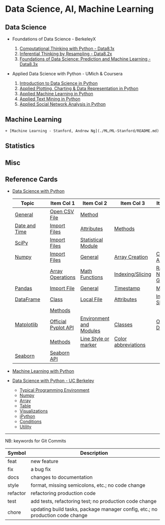 # Data Science, AI, Machine Learning

## Data Science

+ Foundations of Data Science - BerkeleyX
    1.  [Computational Thinking with Python - Data8.1x](./DSFund-BerkeleyX/1-CompThinkWPython/README.md)
    2.  [Inferential Thinking by Resampling - Data8.2x](./DSFund-BerkeleyX/2-Inferential/README.md)
    3.  [Foundations of Data Science: Prediction and Machine Learning - Data8.3x](./DSFund-BerkeleyX/3-PredictML/README.md)

+ Applied Data Science with Python - UMich & Coursera
    1. [Introduction to Data Science in Python](./AppliedDS-UMich/1-IntroDS/README.md)
    2. [Applied Plotting, Charting & Data Representation in Python](./AppliedDS-UMich/2-InfoVis/README.md)
    3. [Applied Machine Learning in Python](./AppliedDS-UMich/3-AML/README.md)
    4. [Applied Text Mining in Python](./AppliedDS-UMich/4-TextMining/README.md)
    5. [Applied Social Network Analysis in Python](./AppliedDS-UMich/5-SocialNet/README.md)

## Machine Learning

    + [Machine Learning - Stanford, Andrew Ng](./ML/ML-Stanford/README.md)

## Statistics

## Misc


## Reference Cards

+ [Data Science with Python](./RefCards/PythonDS.md)

    | Topic | | Item Col 1 | Item Col 2 | Item Col 3 | Item Col 4|
    |-------|-|------------|------------|------------|-----------|
    | [General](./RefCards./PythonDS.md#general) | | [Open CSV File](./RefCards/PythonDS.md#open-cvs-file) | [Method](./RefCards/PythonDS.md#methods) | |
    | [Date and Time](./RefCards/PythonDS.md#date-and-times) | |[Import Files](./RefCards/PythonDS.md#import-files) | [Attributes](./RefCards/PythonDS.md#attributes) | [Methods](./RefCards/PythonDS.md#methods-1) | | 
    | [SciPy](./RefCards/PythonDS.md#scipy) | | [Import Files](./RefCards/PythonDS.md#import-files-1) | [Statistical Module](./RefCards/PythonDS.md#statistical-module) | | |
    | [Numpy](./RefCards/PythonDS.md#numpy) | | [Import Files](./RefCards/PythonDS.md#import-files-2) | [General](./RefCards/PythonDS.md#general-1) | [Array Creation](./RefCards/PythonDS.md#array-creation) | [Combining Array](./RefCards/PythonDS.md#combining-arrays) |
    | | | [Array Operations](./RefCards/PythonDS.md#array-operations) | [Math Functions](./RefCards/PythonDS.md#math-functions) | [Indexing/Slicing](./RefCards/PythonDS.md#indexingslicing) | [Random Number Generator](./RefCards/PythonDS.md#random-number-generator) |
    | [Pandas](./RefCards/PythonDS.md#pandas) | | [Import File](./RefCards/PythonDS.md#import-file) | [General](./RefCards/PythonDS.md#general-2) | [Timestamp](./RefCards/PythonDS.md#timestamp) | [Methods](./RefCards/PythonDS.md#methods-2) | [Lecture Methods](./RefCards/PythonDS.md#lecture-methods) |
    | [DataFrame](./RefCards/PythonDS.md#dataframe) | | [Class](./RefCards/PythonDS.md#class) | [Local File](./RefCards/PythonDS.md#load-file) | [Attributes](./RefCards/PythonDS.md#attributes-1) | [Indexing & Slicing](./RefCards/PythonDS.md#indexing--slicing) |
    |  | | [Methods](./RefCards/PythonDS.md#methods-3) |  |  |  |
    | [Matplotlib](./RefCards/PythonDS.md#matplotlib) | | [Official Pyplot API](./RefCards/PythonDS.md#official-pyplot-api) | [Environment and Modules](./RefCards/PythonDS.md#environment-and-module) |[Classes](./RefCards/PythonDS.md#classes) | [Official Docs](./RefCards/PythonDS.md#official-docs) |
    |  | | [Methods](./RefCards/PythonDS.md#methods-4) | [Line Style or marker](./RefCards/PythonDS.md#line-style-or-marker) | [Color abbreviations](./RefCards/PythonDS.md#color-abbreviations) | | 
    | [Seaborn](./RefCards/PythonDS.md#seaborn) | | [Seaborn API](./RefCards/PythonDS.md#seaborn-api) |  |  |  | 

+ [Machine Learning with Python](./RefCards/PythonML.md)

+ [Data Science with Python - UC Berkeley](./RefCards/DataScience-UCB.md)
    + [Typical Programming Environment](./RefCards/DataScience-UCB.md#typical-programming-environment)
    + [Numpy](./RefCards/DataScience-UCB.md#numpy)
    + [Array](./RefCards/DataScience-UCB.md#array)
    + [Table](./RefCards/DataScience-UCB.md#table)
    + [Visualizations](./DataScience-UCB.md#visualizations)
    + [iPython](./RefCards/DataScience-UCB.md#ipython)
    + [Conditions](./RefCards/DataScience-UCB.md#conditions)
    + [Utility](./RefCards/DataScience-UCB.md#utility)




----------------------------
NB: keywords for Git Commits

| Symbol   | Description |
|----------|-------------|
| feat     | new feature |
| fix      | a bug fix |
| docs     | changes to documentation |
| style    | format, missing semicolons, etc.; no code change |
| refactor | refactoring production code |
| test     | add tests, refactoring test; no production code change |
| chore    | updating build tasks, package manager config, etc.; no production code change |



 